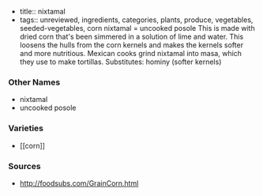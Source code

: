 - title:: nixtamal
- tags:: unreviewed, ingredients, categories, plants, produce, vegetables, seeded-vegetables, corn
nixtamal = uncooked posole This is made with dried corn that's been simmered in a solution of lime and water. This loosens the hulls from the corn kernels and makes the kernels softer and more nutritious. Mexican cooks grind nixtamal into masa, which they use to make tortillas. Substitutes: hominy (softer kernels)

### Other Names

* nixtamal
* uncooked posole

### Varieties

* [[corn]]

### Sources
* http://foodsubs.com/GrainCorn.html
